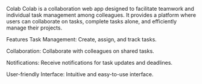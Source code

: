 Colab
Colab is a collaboration web app designed to facilitate teamwork and individual task management among colleagues. It provides a platform where users can collaborate on tasks, complete tasks alone, and efficiently manage their projects.

Features
Task Management: Create, assign, and track tasks.

Collaboration: Collaborate with colleagues on shared tasks.

Notifications: Receive notifications for task updates and deadlines.

User-friendly Interface: Intuitive and easy-to-use interface.
